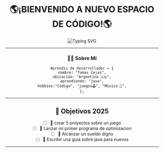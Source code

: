<div align="center">

#  🌎¡BIENVENIDO A NUEVO ESPACIO DE CÓDIGO!🌎

<img src="https://readme-typing-svg.herokuapp.com?font=Fira+Code&size=32&duration=2800&pause=2000&color=A855F7&center=true&vCenter=true&width=940&lines=Novato+De+Java;Fanatico+De+los+videojuegos;Amante+De+Los+Survival" alt="Typing SVG" />


---

### 👨‍💻 Sobre Mí

```Aprendiendo java
Aprendis de desarrollador = {
nombre: "Tomas Cejas",
ubicación: "Argentina 🇦🇷",
aprendiendo: "java",
hobbies:"Código", "juegos🕹️", "Música 🎵",
};
```

---



## 🎯 Objetivos 2025

- [ ] 🔄 crear 5 proyectos sobre un juego
- [ ] 🔄 Lanzar mi primer programa de optimizacion 
- [ ] 🔄 Alcanzar un sueldo digno 
- [ ] 📅 Escribir una guia sobre java para nuevos

---


</div>
